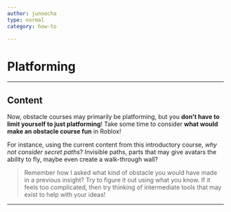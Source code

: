 ```yaml
---
author: junoocha
type: normal
category: how-to

---
```


# Platforming
---

## Content

Now, obstacle courses may primarily be platforming, but you **don't have to limit yourself to just platforming**! Take some time to consider **what would make an obstacle course fun** in Roblox! 

For instance, using the current content from this introductory course, *why not consider secret paths*? Invisible paths, parts that may give avatars the ability to fly, maybe even create a walk-through wall?

> Remember how I asked what kind of obstacle you would have made in a previous insight? Try to figure it out using what you know. If it feels too complicated, then try thinking of intermediate tools that may exist to help with your ideas!

---
